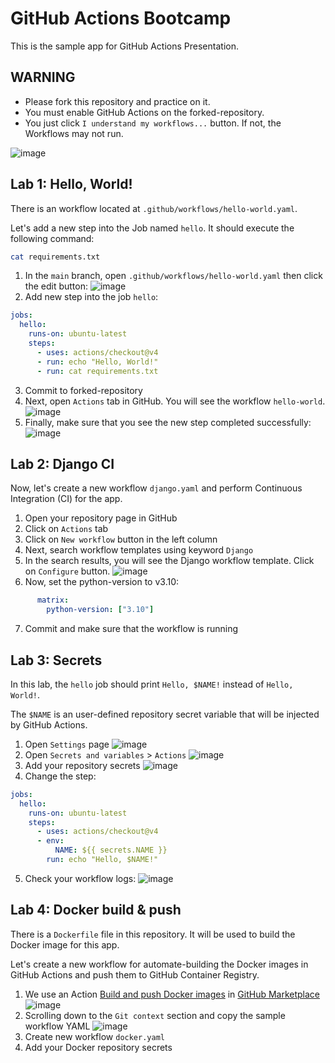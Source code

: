 # GitHub Actions Bootcamp

This is the sample app for GitHub Actions Presentation.

## WARNING

- Please fork this repository and practice on it.
- You must enable GitHub Actions on the forked-repository.
- You just click `I understand my workflows...` button. If not, the Workflows may not run.

![image](https://github.com/devsuccess101/github-actions-bootcamp/assets/13513658/72750afe-9aca-45b1-8d9b-d7a4b5a8d2fa)

## Lab 1: Hello, World!

There is an workflow located at `.github/workflows/hello-world.yaml`.

Let's add a new step into the Job named `hello`. It should execute the following command:

```bash
cat requirements.txt
```

1. In the `main` branch, open `.github/workflows/hello-world.yaml` then click the edit button:
![image](https://github.com/devsuccess101/github-actions-bootcamp/assets/13513658/8f4a3d45-5965-4fae-aa0f-38df2894b6c4)
2. Add new step into the job `hello`:
```yaml
jobs:
  hello:
    runs-on: ubuntu-latest
    steps:
      - uses: actions/checkout@v4
      - run: echo "Hello, World!"
      - run: cat requirements.txt
```
3. Commit to forked-repository
4. Next, open `Actions` tab in GitHub. You will see the workflow `hello-world`.
![image](https://github.com/devsuccess101/github-actions-bootcamp/assets/13513658/0d8edab8-0e0e-4883-83a7-1b12dc1f7ee0)
5. Finally, make sure that you see the new step completed successfully:
![image](https://github.com/devsuccess101/github-actions-bootcamp/assets/13513658/90eb9d7e-26bf-431a-8ea2-248f8a9dcf27)

## Lab 2: Django CI

Now, let's create a new workflow `django.yaml` and perform Continuous Integration (CI) for the app.

1. Open your repository page in GitHub
2. Click on `Actions` tab
3. Click on `New workflow` button in the left column
4. Next, search workflow templates using keyword `Django`
5. In the search results, you will see the Django workflow template. Click on `Configure` button.
![image](https://github.com/devsuccess101/github-actions-bootcamp/assets/13513658/a2b4576a-a752-4615-a567-351d97d86884)
6. Now, set the python-version to v3.10:
```yaml
      matrix:
        python-version: ["3.10"]
```
7. Commit and make sure that the workflow is running

## Lab 3: Secrets

In this lab, the `hello` job should print `Hello, $NAME!` instead of `Hello, World!`.

The `$NAME` is an user-defined repository secret variable that will be injected by GitHub Actions.

1. Open `Settings` page
![image](https://github.com/devsuccess101/github-actions-bootcamp/assets/13513658/c83389be-c6b4-47ea-a33e-687be05fcfa9)
2. Open `Secrets and variables` > `Actions`
![image](https://github.com/devsuccess101/github-actions-bootcamp/assets/13513658/76cd7f74-1c7b-4dcc-a6b4-cbf24aef8f9a)
3. Add your repository secrets
![image](https://github.com/devsuccess101/github-actions-bootcamp/assets/13513658/a86a55b8-5351-4b04-b2a8-68d738d6cf96)
4. Change the step:
```yaml
jobs:
  hello:
    runs-on: ubuntu-latest
    steps:
      - uses: actions/checkout@v4
      - env:
          NAME: ${{ secrets.NAME }}
        run: echo "Hello, $NAME!"
```
5. Check your workflow logs:
![image](https://github.com/devsuccess101/github-actions-bootcamp/assets/13513658/14b58bfc-fe3d-4b9e-9b9c-5ac8a1395b2e)

## Lab 4: Docker build & push

There is a `Dockerfile` file in this repository. It will be used to build the Docker image for this app.

Let's create a new workflow for automate-building the Docker images in GitHub Actions and push them to GitHub Container Registry.

1. We use an Action [Build and push Docker images](https://github.com/marketplace/actions/build-and-push-docker-images) in [GitHub Marketplace](https://github.com/marketplace)
![image](https://github.com/devsuccess101/github-actions-bootcamp/assets/13513658/eada567a-8f19-4616-9f66-0e3ff0c73bcb)
2. Scrolling down to the `Git context` section and copy the sample workflow YAML
![image](https://github.com/devsuccess101/github-actions-bootcamp/assets/13513658/c9dd29af-7d50-4e17-bc28-0e024a4b79fb)
3. Create new workflow `docker.yaml`
4. Add your Docker repository secrets

